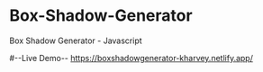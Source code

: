 # Box-Shadow-Generator
Box Shadow Generator - Javascript

#--Live Demo--
https://boxshadowgenerator-kharvey.netlify.app/
